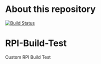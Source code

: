 # About this repository 
[![Build Status](https://travis-ci.org/Atrion/RPI-Build-Test.svg?branch=V0.0.3-Template)](https://travis-ci.org/Atrion/RPI-Build-Test)
# RPI-Build-Test
Custom RPI Build Test
